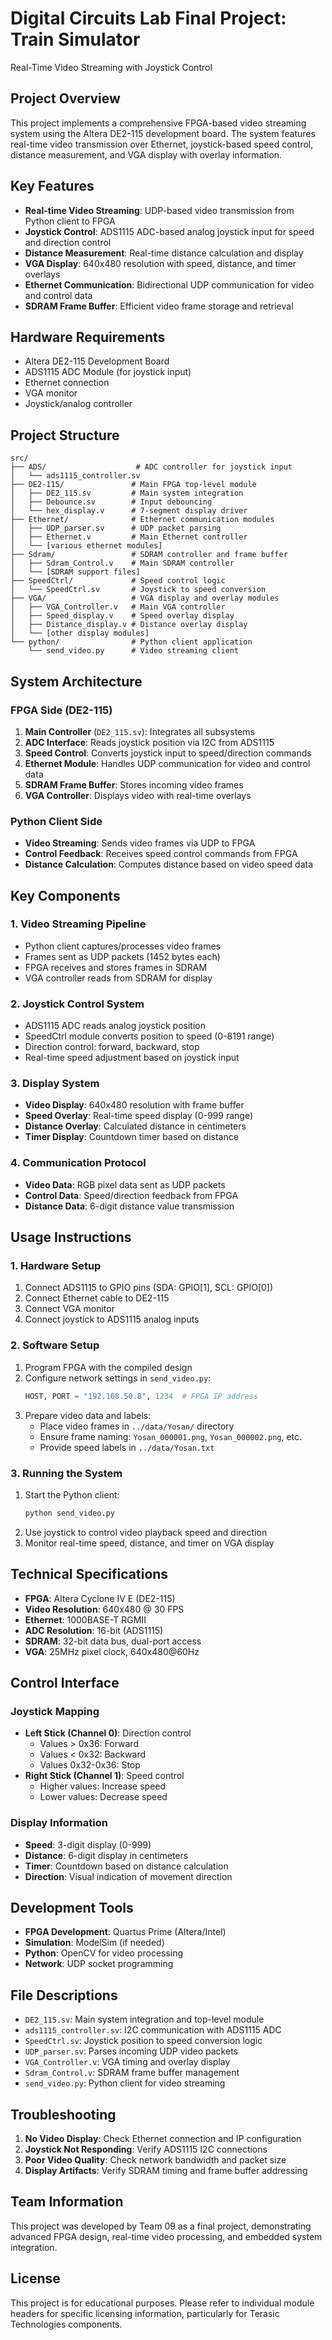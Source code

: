 # Digital Circuits Lab Final Project: Train Simulator
Real-Time Video Streaming with Joystick Control

## Project Overview

This project implements a comprehensive FPGA-based video streaming system using the Altera DE2-115 development board. The system features real-time video transmission over Ethernet, joystick-based speed control, distance measurement, and VGA display with overlay information.

## Key Features

- **Real-time Video Streaming**: UDP-based video transmission from Python client to FPGA
- **Joystick Control**: ADS1115 ADC-based analog joystick input for speed and direction control
- **Distance Measurement**: Real-time distance calculation and display
- **VGA Display**: 640x480 resolution with speed, distance, and timer overlays
- **Ethernet Communication**: Bidirectional UDP communication for video and control data
- **SDRAM Frame Buffer**: Efficient video frame storage and retrieval

## Hardware Requirements

- Altera DE2-115 Development Board
- ADS1115 ADC Module (for joystick input)
- Ethernet connection
- VGA monitor
- Joystick/analog controller

## Project Structure

```
src/
├── ADS/                    # ADC controller for joystick input
│   └── ads1115_controller.sv
├── DE2-115/               # Main FPGA top-level module
│   ├── DE2_115.sv         # Main system integration
│   ├── Debounce.sv        # Input debouncing
│   └── hex_display.v      # 7-segment display driver
├── Ethernet/              # Ethernet communication modules
│   ├── UDP_parser.sv      # UDP packet parsing
│   ├── Ethernet.v         # Main Ethernet controller
│   └── [various ethernet modules]
├── Sdram/                 # SDRAM controller and frame buffer
│   ├── Sdram_Control.v    # Main SDRAM controller
│   └── [SDRAM support files]
├── SpeedCtrl/             # Speed control logic
│   └── SpeedCtrl.sv       # Joystick to speed conversion
├── VGA/                   # VGA display and overlay modules
│   ├── VGA_Controller.v   # Main VGA controller
│   ├── Speed_display.v    # Speed overlay display
│   ├── Distance_display.v # Distance overlay display
│   └── [other display modules]
└── python/                # Python client application
    └── send_video.py      # Video streaming client
```

## System Architecture

### FPGA Side (DE2-115)
1. **Main Controller** (`DE2_115.sv`): Integrates all subsystems
2. **ADC Interface**: Reads joystick position via I2C from ADS1115
3. **Speed Control**: Converts joystick input to speed/direction commands
4. **Ethernet Module**: Handles UDP communication for video and control data
5. **SDRAM Frame Buffer**: Stores incoming video frames
6. **VGA Controller**: Displays video with real-time overlays

### Python Client Side
- **Video Streaming**: Sends video frames via UDP to FPGA
- **Control Feedback**: Receives speed control commands from FPGA
- **Distance Calculation**: Computes distance based on video speed data

## Key Components

### 1. Video Streaming Pipeline
- Python client captures/processes video frames
- Frames sent as UDP packets (1452 bytes each)
- FPGA receives and stores frames in SDRAM
- VGA controller reads from SDRAM for display

### 2. Joystick Control System
- ADS1115 ADC reads analog joystick position
- SpeedCtrl module converts position to speed (0-8191 range)
- Direction control: forward, backward, stop
- Real-time speed adjustment based on joystick input

### 3. Display System
- **Video Display**: 640x480 resolution with frame buffer
- **Speed Overlay**: Real-time speed display (0-999 range)
- **Distance Overlay**: Calculated distance in centimeters
- **Timer Display**: Countdown timer based on distance

### 4. Communication Protocol
- **Video Data**: RGB pixel data sent as UDP packets
- **Control Data**: Speed/direction feedback from FPGA
- **Distance Data**: 6-digit distance value transmission

## Usage Instructions

### 1. Hardware Setup
1. Connect ADS1115 to GPIO pins (SDA: GPIO[1], SCL: GPIO[0])
2. Connect Ethernet cable to DE2-115
3. Connect VGA monitor
4. Connect joystick to ADS1115 analog inputs

### 2. Software Setup
1. Program FPGA with the compiled design
2. Configure network settings in `send_video.py`:
   ```python
   HOST, PORT = "192.168.50.8", 1234  # FPGA IP address
   ```
3. Prepare video data and labels:
   - Place video frames in `../data/Yosan/` directory
   - Ensure frame naming: `Yosan_000001.png`, `Yosan_000002.png`, etc.
   - Provide speed labels in `../data/Yosan.txt`

### 3. Running the System
1. Start the Python client:
   ```bash
   python send_video.py
   ```
2. Use joystick to control video playback speed and direction
3. Monitor real-time speed, distance, and timer on VGA display

## Technical Specifications

- **FPGA**: Altera Cyclone IV E (DE2-115)
- **Video Resolution**: 640x480 @ 30 FPS
- **Ethernet**: 1000BASE-T RGMII
- **ADC Resolution**: 16-bit (ADS1115)
- **SDRAM**: 32-bit data bus, dual-port access
- **VGA**: 25MHz pixel clock, 640x480@60Hz

## Control Interface

### Joystick Mapping
- **Left Stick (Channel 0)**: Direction control
  - Values > 0x36: Forward
  - Values < 0x32: Backward
  - Values 0x32-0x36: Stop
- **Right Stick (Channel 1)**: Speed control
  - Higher values: Increase speed
  - Lower values: Decrease speed

### Display Information
- **Speed**: 3-digit display (0-999)
- **Distance**: 6-digit display in centimeters
- **Timer**: Countdown based on distance calculation
- **Direction**: Visual indication of movement direction

## Development Tools

- **FPGA Development**: Quartus Prime (Altera/Intel)
- **Simulation**: ModelSim (if needed)
- **Python**: OpenCV for video processing
- **Network**: UDP socket programming

## File Descriptions

- `DE2_115.sv`: Main system integration and top-level module
- `ads1115_controller.sv`: I2C communication with ADS1115 ADC
- `SpeedCtrl.sv`: Joystick position to speed conversion logic
- `UDP_parser.sv`: Parses incoming UDP video packets
- `VGA_Controller.v`: VGA timing and overlay display
- `Sdram_Control.v`: SDRAM frame buffer management
- `send_video.py`: Python client for video streaming

## Troubleshooting

1. **No Video Display**: Check Ethernet connection and IP configuration
2. **Joystick Not Responding**: Verify ADS1115 I2C connections
3. **Poor Video Quality**: Check network bandwidth and packet size
4. **Display Artifacts**: Verify SDRAM timing and frame buffer addressing

## Team Information

This project was developed by Team 09 as a final project, demonstrating advanced FPGA design, real-time video processing, and embedded system integration.

## License

This project is for educational purposes. Please refer to individual module headers for specific licensing information, particularly for Terasic Technologies components.



